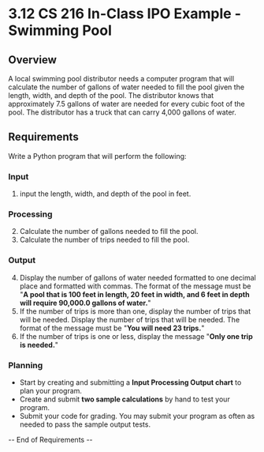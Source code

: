 # 3.12 CS 216 In-Class IPO Example - Swimming Pool

## Overview
A local swimming pool distributor needs a computer program that will calculate the number of gallons
of water needed to fill the pool given the length, width, and depth of the pool. The distributor knows that approximately 7.5 gallons of water are needed for every cubic foot of the
pool. The distributor has a truck that can carry 4,000 gallons of water.

## Requirements
Write a Python program that will perform the following:

### Input
1. input the length, width, and depth of the pool in feet.

### Processing
2. Calculate the number of gallons needed to fill the pool.
3. Calculate the number of trips needed to fill the pool.

### Output
4. Display the number of gallons of water needed formatted to one decimal place and formatted
with commas. The format of the message must be "**A pool that is 100 feet in length, 20 feet in
width, and 6 feet in depth will require 90,000.0 gallons of water.**"
5. If the number of trips is more than one, display the number of trips that will be needed. Display
the number of trips that will be needed. The format of the message must be "**You will need 23 trips.**"
6. If the number of trips is one or less, display the message "**Only one trip is needed.**"

### Planning
- Start by creating and submitting a **Input Processing Output chart** to plan your program.
- Create and submit **two sample calculations** by hand to test your program.
- Submit your code for grading. You may submit your program as often as needed to pass
the sample output tests.

-- End of Requirements --
